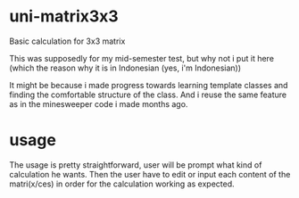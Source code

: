 # uni-matrix3x3
Basic calculation for 3x3 matrix

This was supposedly for my mid-semester test, but why not i put it here (which the reason why it is in Indonesian (yes, i'm Indonesian))

It might be because i made progress towards learning template classes and finding the comfortable structure of the class. And i reuse the same feature as in the minesweeper code i made months ago.


# usage
The usage is pretty straightforward, user will be prompt what kind of calculation he wants. Then the user have to edit or input each content of the matri(x/ces) in order for the calculation working as expected.
